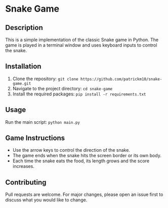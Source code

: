 # Snake Game

## Description
This is a simple implementation of the classic Snake game in Python. The game is played in a terminal window and uses keyboard inputs to control the snake.

## Installation
1. Clone the repository: `git clone https://github.com/patrickm10/snake-game.git`
2. Navigate to the project directory: `cd snake-game`
3. Install the required packages: `pip install -r requirements.txt`

## Usage
Run the main script: `python main.py`

## Game Instructions
- Use the arrow keys to control the direction of the snake.
- The game ends when the snake hits the screen border or its own body.
- Each time the snake eats the food, its length grows and the score increases.

## Contributing
Pull requests are welcome. For major changes, please open an issue first to discuss what you would like to change.
